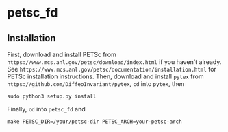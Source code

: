 # petsc_fd
## Installation
First, download and install PETSc from ```https://www.mcs.anl.gov/petsc/download/index.html``` if you haven't already. See ```https://www.mcs.anl.gov/petsc/documentation/installation.html``` for PETSc installation instructions. Then, download and install ```pytex``` from ```https://github.com/DiffeoInvariant/pytex```, ```cd``` into ```pytex```, then
```
sudo python3 setup.py install
```
Finally, ```cd``` into ```petsc_fd``` and
```
make PETSC_DIR=/your/petsc-dir PETSC_ARCH=your-petsc-arch
```